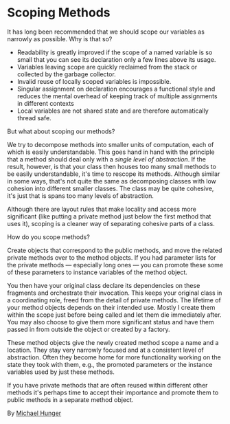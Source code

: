 # Scoping Methods

It has long been recommended that we should scope our variables as narrowly as possible. Why is that so?

* Readability is greatly improved if the scope of a named variable is so small that you can see its declaration only a few lines above its usage.
* Variables leaving scope are quickly reclaimed from the stack or collected by the garbage collector.
* Invalid reuse of locally scoped variables is impossible.
* Singular assignment on declaration encourages a functional style and reduces the mental overhead of keeping track of multiple assignments in different contexts
* Local variables are not shared state and are therefore automatically thread safe.

But what about scoping our methods?

We try to decompose methods into smaller units of computation, each of which is easily understandable. This goes hand in hand with the principle that a method should deal only with a _single level of abstraction_. If the result, however, is that your class then houses too many small methods to be easily understandable, it's time to rescope its methods. Although similar in some ways, that's not quite the same as decomposing classes with low cohesion into different smaller classes. The class may be quite cohesive, it's just that is spans too many levels of abstraction.

Although there are layout rules that make locality and access more significant (like putting a private method just below the first method that uses it), scoping is a cleaner way of separating cohesive parts of a class.

How do you scope methods?

Create objects that correspond to the public methods, and move the related private methods over to the method objects. If you had parameter lists for the private methods — especially long ones — you can promote these some of these parameters to instance variables of the method object.

You then have your original class declare its dependencies on these fragments and orchestrate their invocation. This keeps your original class in a coordinating role, freed from the detail of private methods. The lifetime of your method objects depends on their intended use. Mostly I create them within the scope just before being called and let them die immediately after. You may also choose to give them more significant status and have them passed in from outside the object or created by a factory.

These method objects give the newly created method scope a name and a location. They stay very narrowly focused and at a consistent level of abstraction. Often they become home for more functionality working on the state they took with them, e.g., the promoted parameters or the instance variables used by just these methods.

If you have private methods that are often reused within different other methods it's perhaps time to accept their importance and promote them to public methods in a separate method object.

By [Michael Hunger](http://programmer.97things.oreilly.com/wiki/index.php/Michael_Hunger)
